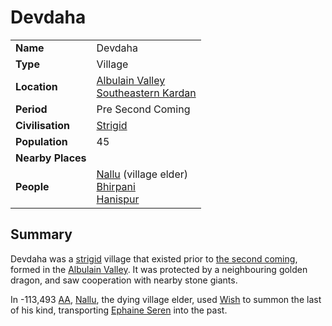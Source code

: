 # Devdaha

|||
| --- | --- |
| **Name** | Devdaha | place.4
| **Type** | Village |
| **Location** | [Albulain Valley](../../topography/valleys-plains-deserts/albulain-valley.md)<br>[Southeastern Kardan](../../regions/southeastern-kardan.md) |
| **Period** | Pre Second Coming |
| **Civilisation** | [Strigid](../../../lineages/strigid.md) |
| **Population** | 45 |
| **Nearby Places** | |
| **People** | [Nallu](../../../characters/nallu.md) (village elder)<br>[Bhirpani](../../../characters/bhirpani.md)<br>[Hanispur](../../../characters/hanispur.md) |

## Summary

Devdaha was a [strigid](../../../lineages/strigid.md) village that existed prior to [the second coming](../../../history/events/the-second-coming.md), formed in the [Albulain Valley](../../topography/valleys-plains-deserts/albulain-valley.md). It was protected by a neighbouring golden dragon, and saw cooperation with nearby stone giants.

In -113,493 [AA](../../../history/calendars/astorian-calendar.md), [Nallu](../../../characters/nallu.md), the dying village elder, used [Wish](https://www.dndbeyond.com/spells/wish) to summon the last of his kind, transporting [Ephaine Seren](../../../characters/ephaine-seren.md) into the past.
